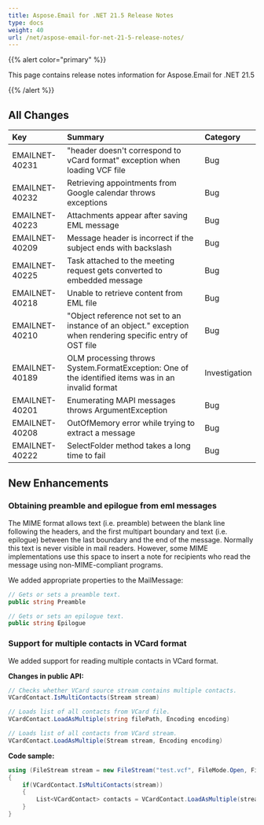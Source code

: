```yaml
---
title: Aspose.Email for .NET 21.5 Release Notes
type: docs
weight: 40
url: /net/aspose-email-for-net-21-5-release-notes/
---
```


{{% alert color="primary" %}} 

This page contains release notes information for Aspose.Email for .NET 21.5

{{% /alert %}} 
## **All Changes**

|**Key**|**Summary**|**Category**|
| :- | :- | :- |
|EMAILNET-40231|"header doesn't correspond to vCard format" exception when loading VCF file|Bug|
|EMAILNET-40232|Retrieving appointments from Google calendar throws exceptions|Bug|
|EMAILNET-40223|Attachments appear after saving EML message|Bug|
|EMAILNET-40209|Message header is incorrect if the subject ends with backslash|Bug|
|EMAILNET-40225|Task attached to the meeting request gets converted to embedded message|Bug|
|EMAILNET-40218|Unable to retrieve content from EML file|Bug|
|EMAILNET-40210|"Object reference not set to an instance of an object." exception when rendering specific entry of OST file|Bug|
|EMAILNET-40189|OLM processing throws System.FormatException: One of the identified items was in an invalid format|Investigation|
|EMAILNET-40201|Enumerating MAPI messages throws ArgumentException|Bug|
|EMAILNET-40208|OutOfMemory error while trying to extract a message|Bug|
|EMAILNET-40222|SelectFolder method takes a long time to fail|Bug|


## **New Enhancements**

### **Obtaining preamble and epilogue from eml messages**

The MIME format allows text (i.e. preamble) between the blank line following the headers, and the first multipart boundary and text (i.e. epilogue) between the last boundary and the end of the message. Normally this text is never visible in mail readers. 
However, some MIME implementations use this space to insert a note for recipients who read the message using non-MIME-compliant programs.

We added appropriate properties to the MailMessage:

```csharp
// Gets or sets a preamble text.
public string Preamble

// Gets or sets an epilogue text.
public string Epilogue
```

### **Support for multiple contacts in VCard format**

We added support for reading multiple contacts in VCard format.

**Changes in public API:**

```csharp
// Checks whether VCard source stream contains multiple contacts.
VCardContact.IsMultiContacts(Stream stream)

// Loads list of all contacts from VCard file.
VCardContact.LoadAsMultiple(string filePath, Encoding encoding)

// Loads list of all contacts from VCard stream.
VCardContact.LoadAsMultiple(Stream stream, Encoding encoding)
```
**Code sample:**

```csharp
using (FileStream stream = new FileStream("test.vcf", FileMode.Open, FileAccess.Read))
{
    if(VCardContact.IsMultiContacts(stream))
    {
        List<VCardContact> contacts = VCardContact.LoadAsMultiple(stream, Encoding.UTF8);
    }
}
```

